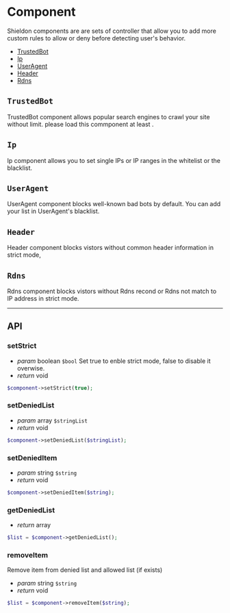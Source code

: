 # Component

Shieldon components are are sets of controller that allow you to add more custom rules to allow or deny before detecting user's behavior.

- [TrustedBot](https://shieldon.io/en/docs/component/trustedbot.html)
- [Ip](https://shieldon.io/en/docs/component/ip.html)
- [UserAgent](https://shieldon.io/en/docs/component/useragent.html)
- [Header](https://shieldon.io/en/docs/component/header.html)
- [Rdns](https://shieldon.io/en/docs/component/rdns.html)

## `TrustedBot`

TrustedBot component allows popular search engines to crawl your site without limit. please load this commponent at least .

## `Ip`

Ip component allows you to set single IPs or IP ranges in the whitelist or the blacklist.

## `UserAgent`

UserAgent component blocks well-known bad bots by default. You can add your list in UserAgent's blacklist.

## `Header`

Header component blocks vistors without common header information in strict mode, 

## `Rdns`

Rdns component blocks vistors without Rdns recond or Rdns not match to IP address in strict mode.

---

## API

### setStrict

- *param* boolean `$bool` Set true to enble strict mode, false to disable it overwise.
- *return* void

```php
$component->setStrict(true);
```

### setDeniedList

- *param* array `$stringList`
- *return* void

```php
$component->setDeniedList($stringList);
```

### setDeniedItem

- *param* string `$string`
- *return* void

```php
$component->setDeniedItem($string);
```

### getDeniedList

- *return* array

```php
$list = $component->getDeniedList();
```

### removeItem

Remove item from denied list and allowed list (if exists)

- *param* string `$string`
- *return* void

```php
$list = $component->removeItem($string);
```